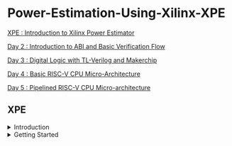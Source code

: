 # Power-Estimation-Using-Xilinx-XPE

[XPE : Introduction to Xilinx Power Estimator](#XPE)

[Day 2 : Introduction to ABI and Basic Verification Flow](#day-2)

[Day 3 : Digital Logic with TL-Verilog and Makerchip](#day-3)

[Day 4 : Basic RISC-V CPU Micro-Architecture](#day-4)

[Day 5 : Pipelined RISC-V CPU Micro-architecture](#day-5)

## XPE 

<details> 
<summary> Introduction </summary>

Xilinx Power Estimator (XPE) is a power estimating tool commonly used in the pre-design and pre-implementation stages of a project. For our application, XPE helps with device selection, architectural evaluation, choosing the right power supply components, and selecting components for thermal control.

To compute the expected power distribution, XPE takes into account toggling rates, I/O loading, resource utilization in your design, and a host of other aspects that it integrates with the device models. The device models are taken via extrapolation, modeling, and/or measurements. Two main sets of inputs determine the accuracy of XPE:
  - Information we enter into the tool, such as device consumption, component configuration, clock, enable, and toggling rates
  - Integrated device data models within the tool

We provide as much complete and realistic information as we can for our application to be estimated accurately. Unrealistic estimations can arise when a particular feature of the design is modeled too conservatively or when the design is not sufficiently understood.

</details>

<details> 
<summary> Getting Started </summary>

1. Microsoft Office 365 must be installed before using XPE.
2. For the device we are targeting, we get the most recent spreadsheet available. The XPE spreadsheets are available [here](https://www.xilinx.com/products/technology/power/xpe.html)
3. Verify that macro executions are permitted in the Microsoft Excel settings. Several macros included in the XPE spreadsheet are used by XPE.

Because power estimation for programmable devices, such as FPGAs, is highly reliant on the quantity and arrangement of logic in the design, it is a complicated procedure. The power estimation procedure needs precise input numbers, such as resource utilization, clock rates, and toggling rates, in order to generate reliable estimations.

We need the following in order to provide the minimal input required for XPE to estimate power with a decent degree of accuracy:
- A target device-package-grade combination
- A good estimate of resources we expect to use in the design (for example, flip-flops, look-up tables, I/Os, block RAMs, DCMs or MMCMs, and PLLs.)
- The clock frequency or frequencies for the design
- An estimate of the data toggle rates for the design
- The external memory and transceiver based interfaces with their data rates for the design
- The thermal environment in which the design operates

Generally speaking, enter as much information as you can about the design and then set the rest of the options to default. We can calculate the device's power supply and heat dissipation needs using this method.
